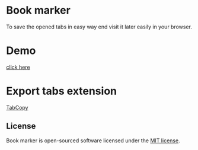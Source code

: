 # Book marker

To save the opened tabs in easy way end visit it later easily in your browser.

# Demo

[click here](https://ahmedhelalahmed.github.io/bookmarker/)

# Export tabs extension

[TabCopy](https://chrome.google.com/webstore/detail/tabcopy/micdllihgoppmejpecmkilggmaagfdmb)

## License

Book marker is open-sourced software licensed under the [MIT license](https://opensource.org/licenses/MIT).
